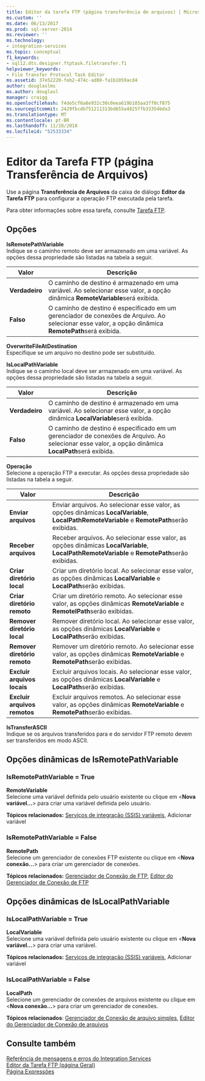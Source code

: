 ```yaml
---
title: Editor da tarefa FTP (página transferência de arquivos) | Microsoft Docs
ms.custom: ''
ms.date: 06/13/2017
ms.prod: sql-server-2014
ms.reviewer: ''
ms.technology:
- integration-services
ms.topic: conceptual
f1_keywords:
- sql12.dts.designer.ftptask.filetransfer.f1
helpviewer_keywords:
- File Transfer Protocol Task Editor
ms.assetid: 37e52220-feb2-474c-ad88-fa1b1059acd4
author: douglaslms
ms.author: douglasl
manager: craigg
ms.openlocfilehash: f4de5cf0a8e932c30c0eea619b185aa37f0cf875
ms.sourcegitcommit: 2429fbcdb751211313bd655a4825ffb33354bda3
ms.translationtype: MT
ms.contentlocale: pt-BR
ms.lasthandoff: 11/28/2018
ms.locfileid: "52533334"
---
```

# <a name="ftp-task-editor-file-transfer-page"></a>Editor da Tarefa FTP (página Transferência de Arquivos)
  Use a página **Transferência de Arquivos** da caixa de diálogo **Editor da Tarefa FTP** para configurar a operação FTP executada pela tarefa.  
  
 Para obter informações sobre essa tarefa, consulte [Tarefa FTP](control-flow/ftp-task.md).  
  
## <a name="options"></a>Opções  
 **IsRemotePathVariable**  
 Indique se o caminho remoto deve ser armazenado em uma variável. As opções dessa propriedade são listadas na tabela a seguir.  
  
|Valor|Descrição|  
|-----------|-----------------|  
|**Verdadeiro**|O caminho de destino é armazenado em uma variável. Ao selecionar esse valor, a opção dinâmica **RemoteVariable**será exibida.|  
|**Falso**|O caminho de destino é especificado em um gerenciador de conexões de Arquivo. Ao selecionar esse valor, a opção dinâmica **RemotePath**será exibida.|  
  
 **OverwriteFileAtDestination**  
 Especifique se um arquivo no destino pode ser substituído.  
  
 **IsLocalPathVariable**  
 Indique se o caminho local deve ser armazenado em uma variável. As opções dessa propriedade são listadas na tabela a seguir.  
  
|Valor|Descrição|  
|-----------|-----------------|  
|**Verdadeiro**|O caminho de destino é armazenado em uma variável. Ao selecionar esse valor, a opção dinâmica **LocalVariable**será exibida.|  
|**Falso**|O caminho de destino é especificado em um gerenciador de conexões de Arquivo. Ao selecionar esse valor, a opção dinâmica **LocalPath**será exibida.|  
  
 **Operação**  
 Selecione a operação FTP a executar. As opções dessa propriedade são listadas na tabela a seguir.  
  
|Valor|Descrição|  
|-----------|-----------------|  
|**Enviar arquivos**|Enviar arquivos. Ao selecionar esse valor, as opções dinâmicas **LocalVariable**, **LocalPathRemoteVariable** e **RemotePath**serão exibidas.|  
|**Receber arquivos**|Receber arquivos. Ao selecionar esse valor, as opções dinâmicas **LocalVariable**, **LocalPathRemoteVariable** e **RemotePath**serão exibidas.|  
|**Criar diretório local**|Criar um diretório local. Ao selecionar esse valor, as opções dinâmicas **LocalVariable** e **LocalPath**serão exibidas.|  
|**Criar diretório remoto**|Criar um diretório remoto. Ao selecionar esse valor, as opções dinâmicas **RemoteVariable** e **RemotelPath**serão exibidas.|  
|**Remover diretório local**|Remover diretório local. Ao selecionar esse valor, as opções dinâmicas **LocalVariable** e **LocalPath**serão exibidas.|  
|**Remover diretório remoto**|Remover um diretório remoto. Ao selecionar esse valor, as opções dinâmicas **RemoteVariable** e **RemotePath**serão exibidas.|  
|**Excluir arquivos locais**|Excluir arquivos locais. Ao selecionar esse valor, as opções dinâmicas **LocalVariable** e **LocalPath**serão exibidas.|  
|**Excluir arquivos remotos**|Excluir arquivos remotos. Ao selecionar esse valor, as opções dinâmicas **RemoteVariable** e **RemotePath**serão exibidas.|  
  
 **IsTransferASCII**  
 Indique se os arquivos transferidos para e do servidor FTP remoto devem ser transferidos em modo ASCII.  
  
## <a name="isremotepathvariable-dynamic-options"></a>Opções dinâmicas de IsRemotePathVariable  
  
### <a name="isremotepathvariable--true"></a>IsRemotePathVariable = True  
 **RemoteVariable**  
 Selecione uma variável definida pelo usuário existente ou clique em \<**Nova variável...**> para criar uma variável definida pelo usuário.  
  
 **Tópicos relacionados:** [Serviços de integração &#40;SSIS&#41; variáveis](integration-services-ssis-variables.md), Adicionar variável  
  
### <a name="isremotepathvariable--false"></a>IsRemotePathVariable = False  
 **RemotePath**  
 Selecione um gerenciador de conexões FTP existente ou clique em \<**Nova conexão…**> para criar um gerenciador de conexões.  
  
 **Tópicos relacionados:** [Gerenciador de Conexão de FTP](connection-manager/ftp-connection-manager.md), [Editor do Gerenciador de Conexão de FTP](../../2014/integration-services/ftp-connection-manager-editor.md)  
  
## <a name="islocalpathvariable-dynamic-options"></a>Opções dinâmicas de IsLocalPathVariable  
  
### <a name="islocalpathvariable--true"></a>IsLocalPathVariable = True  
 **LocalVariable**  
 Selecione uma variável definida pelo usuário existente ou clique em \<**Nova variável...**> para criar uma variável.  
  
 **Tópicos relacionados:** [Serviços de integração &#40;SSIS&#41; variáveis](integration-services-ssis-variables.md), Adicionar variável  
  
### <a name="islocalpathvariable--false"></a>IsLocalPathVariable = False  
 **LocalPath**  
 Selecione um gerenciador de conexões de arquivos existente ou clique em \<**Nova conexão…**> para criar um gerenciador de conexões.  
  
 **Tópicos relacionados**: [Gerenciador de Conexão de arquivo simples](connection-manager/file-connection-manager.md), [Editor do Gerenciador de Conexão de arquivos](../../2014/integration-services/file-connection-manager-editor.md)  
  
## <a name="see-also"></a>Consulte também  
 [Referência de mensagens e erros do Integration Services](../../2014/integration-services/integration-services-error-and-message-reference.md)   
 [Editor da Tarefa FTP &#40;página Geral&#41;](general-page-of-integration-services-designers-options.md)   
 [Página Expressões](expressions/expressions-page.md)  
  
  
